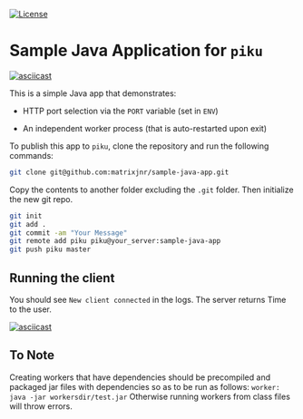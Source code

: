 [![License](https://img.shields.io/badge/License-Apache%202.0-blue.svg)](https://opensource.org/licenses/Apache-2.0)
# Sample Java Application for `piku`

[![asciicast](https://asciinema.org/a/263991.svg)](https://asciinema.org/a/263991)

This is a simple Java app that demonstrates:

- HTTP port selection via the `PORT` variable (set in `ENV`)
* An independent worker process (that is auto-restarted upon exit) 

To publish this app to `piku`, clone the repository and run the following commands:

```bash
git clone git@github.com:matrixjnr/sample-java-app.git
```
Copy the contents to another folder excluding the `.git` folder.
Then initialize the new git repo.

```bash
git init
git add .
git commit -am "Your Message"
git remote add piku piku@your_server:sample-java-app
git push piku master
```
## Running the client

You should see `New client connected` in the logs.
The server returns Time to the user.

[![asciicast](https://asciinema.org/a/263980.svg)](https://asciinema.org/a/263980)

## To Note
Creating workers that have dependencies should be precompiled and packaged jar files with dependencies so as to be run as follows:
`worker: java -jar workersdir/test.jar`
Otherwise running workers from class files will throw errors.